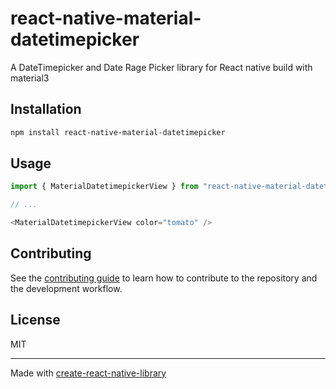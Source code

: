 # react-native-material-datetimepicker

A DateTimepicker and Date Rage Picker library for React native build with material3

## Installation

```sh
npm install react-native-material-datetimepicker
```

## Usage


```js
import { MaterialDatetimepickerView } from "react-native-material-datetimepicker";

// ...

<MaterialDatetimepickerView color="tomato" />
```


## Contributing

See the [contributing guide](CONTRIBUTING.md) to learn how to contribute to the repository and the development workflow.

## License

MIT

---

Made with [create-react-native-library](https://github.com/callstack/react-native-builder-bob)
